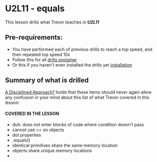 # U2L11 - equals

This lesson drills what Trevor teaches in _**U2L11**_

## Pre-requirements:

- You have performed each of previous drills to reach a top speed, and then repeated top speed 10x
- Follow this for all  [drills explainer](/docs/drills/explainer/)
- Or this if you haven't even installed the drills yet [installation](/docs/drills/install/)

## Summary of what is drilled

[A Disciplined Approach?](/docs/drills/explainer/#the-absolute-or-never-again-proposition/) holds that these items should never again allow any confusion in your mind about this list of what Trevor covered in this lesson:

#### COVERED IN THE LESSON

- duh: does not enter blocks of code where condition doesn't pass
- cannot use == on objects
- dot properties
- .equals()
- identical primitives share the same memory location
- objects share unique memory locations
- 